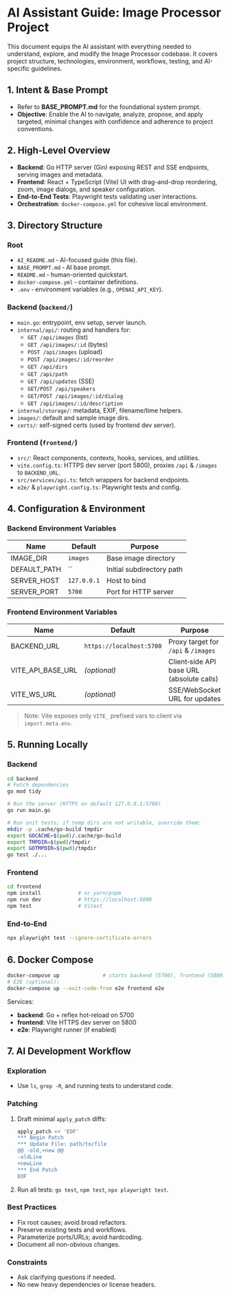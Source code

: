 <!-- AI_README.md: Guide for the AI assistant on the Image Processor project -->
# AI Assistant Guide: Image Processor Project

This document equips the AI assistant with everything needed to understand, explore, and modify the Image Processor codebase. It covers project structure, technologies, environment, workflows, testing, and AI-specific guidelines.

## 1. Intent & Base Prompt
- Refer to **BASE_PROMPT.md** for the foundational system prompt.
- **Objective**: Enable the AI to navigate, analyze, propose, and apply targeted, minimal changes with confidence and adherence to project conventions.

## 2. High-Level Overview
- **Backend**: Go HTTP server (Gin) exposing REST and SSE endpoints, serving images and metadata.
- **Frontend**: React + TypeScript (Vite) UI with drag-and-drop reordering, zoom, image dialogs, and speaker configuration.
- **End-to-End Tests**: Playwright tests validating user interactions.
- **Orchestration**: `docker-compose.yml` for cohesive local environment.

## 3. Directory Structure
### Root
- `AI_README.md` ‑ AI-focused guide (this file).
- `BASE_PROMPT.md` ‑ AI base prompt.
- `README.md` ‑ human-oriented quickstart.
- `docker-compose.yml` ‑ container definitions.
- `.env` ‑ environment variables (e.g., `OPENAI_API_KEY`).

### Backend (`backend/`)
- `main.go`: entrypoint, env setup, server launch.
- `internal/api/`: routing and handlers for:
  - `GET /api/images` (list)
  - `GET /api/images/:id` (bytes)
  - `POST /api/images` (upload)
  - `POST /api/images/:id/reorder`
  - `GET /api/dirs`
  - `GET /api/path`
  - `GET /api/updates` (SSE)
  - `GET/POST /api/speakers`
  - `GET/POST /api/images/:id/dialog`
  - `GET /api/images/:id/description`
- `internal/storage/`: metadata, EXIF, filename/time helpers.
- `images/`: default and sample image dirs.
- `certs/`: self-signed certs (used by frontend dev server).

### Frontend (`frontend/`)
- `src/`: React components, contexts, hooks, services, and utilities.
- `vite.config.ts`: HTTPS dev server (port 5800), proxies `/api` & `/images` to `BACKEND_URL`.
- `src/services/api.ts`: fetch wrappers for backend endpoints.
- `e2e/` & `playwright.config.ts`: Playwright tests and config.

## 4. Configuration & Environment
### Backend Environment Variables
| Name          | Default       | Purpose                                |
|---------------|---------------|----------------------------------------|
| IMAGE_DIR     | `images`      | Base image directory                   |
| DEFAULT_PATH  | ``            | Initial subdirectory path              |
| SERVER_HOST   | `127.0.0.1`   | Host to bind                           |
| SERVER_PORT   | `5700`        | Port for HTTP server                   |

### Frontend Environment Variables
| Name             | Default                      | Purpose                                    |
|------------------|------------------------------|--------------------------------------------|
| BACKEND_URL      | `https://localhost:5700`      | Proxy target for `/api` & `/images`        |
| VITE_API_BASE_URL| *(optional)*                | Client‐side API base URL (absolute calls)   |
| VITE_WS_URL      | *(optional)*                | SSE/WebSocket URL for updates               |

> Note: Vite exposes only `VITE_` prefixed vars to client via `import.meta.env`.

## 5. Running Locally
### Backend
```bash
cd backend
# Fetch dependencies
go mod tidy

# Run the server (HTTPS on default 127.0.0.1:5700)
go run main.go

# Run unit tests; if temp dirs are not writable, override them:
mkdir -p .cache/go-build tmpdir
export GOCACHE=$(pwd)/.cache/go-build
export TMPDIR=$(pwd)/tmpdir
export GOTMPDIR=$(pwd)/tmpdir
go test ./...
```

### Frontend
```bash
cd frontend
npm install            # or yarn/pnpm
npm run dev            # https://localhost:5800
npm test               # Vitest
```

### End-to-End
```bash
npx playwright test --ignore-certificate-errors
```

## 6. Docker Compose
```bash
docker-compose up              # starts backend (5700), frontend (5800)
# E2E (optional):
docker-compose up --exit-code-from e2e frontend e2e
```
Services:
- **backend**: Go + reflex hot-reload on 5700
- **frontend**: Vite HTTPS dev server on 5800
- **e2e**: Playwright runner (if enabled)

## 7. AI Development Workflow
### Exploration
- Use `ls`, `grep -R`, and running tests to understand code.

### Patching
1. Draft minimal `apply_patch` diffs:
   ```bash
   apply_patch << 'EOF'
   *** Begin Patch
   *** Update File: path/to/file
   @@ -old,+new @@
   -oldLine
   +newLine
   *** End Patch
   EOF
   ```
2. Run all tests: `go test`, `npm test`, `npx playwright test`.

### Best Practices
- Fix root causes; avoid broad refactors.
- Preserve existing tests and workflows.
- Parameterize ports/URLs; avoid hardcoding.
- Document all non-obvious changes.

### Constraints
- Ask clarifying questions if needed.
- No new heavy dependencies or license headers.

<!-- EOF: AI assistant guide -->
